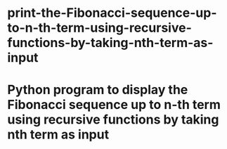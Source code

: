 # print-the-Fibonacci-sequence-up-to-n-th-term-using-recursive-functions-by-taking-nth-term-as-input
# Python program to display the Fibonacci sequence up to n-th term using recursive functions by taking nth term as input
